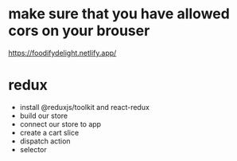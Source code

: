 # make sure that you have allowed cors on your brouser
https://foodifydelight.netlify.app/



# redux
- install @reduxjs/toolkit and react-redux
- build our store
- connect our store to app
- create a cart slice
- dispatch action
- selector